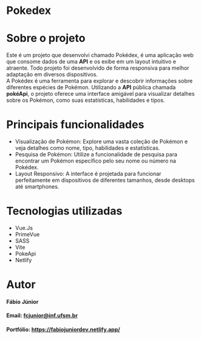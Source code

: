 # Pokedex
# Sobre o projeto
Este é um projeto que desenvolvi chamado Pokédex, é uma aplicação web que consome dados de uma **API** e os exibe em um layout intuitivo e atraente. Todo projeto foi desenvolvido de forma responsiva para melhor adaptação em diversos dispositivos.  
A Pokédex é uma ferramenta para explorar e descobrir informações sobre diferentes espécies de Pokémon. Utilizando a **API** pública chamada **pokéApi**, o projeto oferece uma interface amigável para visualizar detalhes sobre os Pokémon, como suas estatísticas, habilidades e tipos.

# Principais funcionalidades 
* Visualização de Pokémon: Explore uma vasta coleção de Pokémon e veja detalhes como nome, tipo, habilidades e estatísticas.
* Pesquisa de Pokémon: Utilize a funcionalidade de pesquisa para encontrar um Pokémon específico pelo seu nome ou número na Pokédex.
* Layout Responsivo: A interface é projetada para funcionar perfeitamente em dispositivos de diferentes tamanhos, desde desktops até smartphones.

# Tecnologias utilizadas
* Vue.Js
* PrimeVue
* SASS
* Vite
* PokeApi
* Netlify
  
# Autor
#### Fábio Júnior
#### Email: fcjunior@inf.ufsm.br
#### Portfólio: https://fabiojuniordev.netlify.app/
